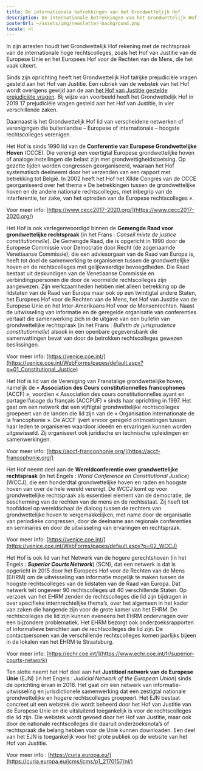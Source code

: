 ```yaml
---
title: De internationale betrekkingen van het Grondwettelijk Hof
description: De internationale betrekkingen van het Grondwettelijk Hof
posterUrl: ~/assets/img/newsletter-background.png
locale: nl
---
```


In zijn arresten houdt het Grondwettelijk Hof rekening met de rechtspraak van de internationale hoge rechtscolleges, zoals het Hof van Justitie van de Europese Unie en het Europees Hof voor de Rechten van de Mens, die het vaak citeert.

Sinds zijn oprichting heeft het Grondwettelijk Hof talrijke prejudiciële vragen gesteld aan het Hof van Justitie. Een rubriek van de webstek van het Hof wordt overigens gewijd aan de aan  <a href="/nl/judgments/preliminary-rulings-from-the-court-of-justice-of-the-european-union">het Hof van Justitie gestelde prejudiciële vragen</a>. Bij wijze van voorbeeld heeft het Grondwettelijk Hof in 2019 17 prejudiciële vragen gesteld aan het Hof van Justitie, in vier verschillende zaken.

Daarnaast is het Grondwettelijk Hof lid van verscheidene netwerken of verenigingen die buitenlandse –  Europese of internationale – hoogste rechtscolleges verenigen.

Het Hof is sinds 1990 lid van de **Conferentie van Europese Grondwettelijke Hoven** (CCCE). Die verenigt een veertigtal Europese grondwettelijke hoven of analoge instellingen die belast zijn met grondwettigheidstoetsing. Op gezette tijden worden congressen georganiseerd, waaraan het Hof systematisch deelneemt door het verzenden van een rapport met betrekking tot België. In 2002 heeft het Hof het XIIde Congres van de CCCE georganiseerd over het thema « De betrekkingen tussen de grondwettelijke hoven en de andere nationale rechtscolleges, met inbegrip van de interferentie, ter zake, van het optreden van de Europese rechtscolleges ».

Voor meer info: [https://www.cecc2017-2020.org/](https://www.cecc2017-2020.org/)

Het Hof is ook vertegenwoordigd binnen de **Gemengde Raad voor grondwettelijke rechtspraak** (in het Frans : _Conseil mixte de justice constitutionnelle_). De Gemengde Raad, die is opgericht in 1990 door de Europese Commissie voor Democratie door Recht (de zogenaamde Venetiaanse Commissie), die een adviesorgaan van de Raad van Europa is, heeft tot doel de samenwerking te organiseren tussen de grondwettelijke hoven en de rechtscolleges met gelijkwaardige bevoegdheden. Die Raad bestaat uit deskundigen van de Venetiaanse Commissie en verbindingspersonen die door de voormelde rechtscolleges zijn aangewezen. Zijn werkzaamheden hebben niet alleen betrekking op de lidstaten van de Raad van Europa maar ook op een twintigtal andere Staten, het Europees Hof voor de Rechten van de Mens, het Hof van Justitie van de Europese Unie en het Inter-Amerikaans Hof voor de Mensenrechten. Naast de uitwisseling van informatie en de geregelde organisatie van conferenties vertaalt die samenwerking zich in de uitgave van een bulletin van grondwettelijke rechtspraak (in het Frans : _Bulletin de jurisprudence constitutionnelle_) alsook in een openbare gegevensbank die samenvattingen bevat van door de betrokken rechtscolleges gewezen beslissingen.

Voor meer info: [https://venice.coe.int/](https://venice.coe.int/WebForms/pages/default.aspx?p=01_Constitutional_Justice)

Het Hof is lid van de Vereniging van Franstalige grondwettelijke hoven, namelijk de « **Association des Cours constitutionnelles francophones** (ACCF) », voordien « Association des cours constitutionnelles ayant en partage l’usage du français (ACCPUF) » sinds haar oprichting in 1997. Het gaat om een netwerk dat een vijftigtal grondwettelijke rechtscolleges groepeert van de landen die lid zijn van de « Organisation internationale de la francophonie ». De ACCF ijvert ervoor geregeld ontmoetingen tussen haar leden te organiseren waardoor ideeën en ervaringen kunnen worden uitgewisseld. Zij organiseert ook juridische en technische opleidingen en samenwerkingen.

Voor meer info: [https://accf-francophonie.org/](https://accf-francophonie.org/)

Het Hof neemt deel aan de **Wereldconferentie over grondwettelijke rechtspraak** (in het Engels : _World Conference on Constitutional Justice_) (WCCJ), die een honderdtal grondwettelijke hoven en raden en hoogste hoven van over de hele wereld verenigt. De WCCJ komt op voor grondwettelijke rechtspraak als essentieel element van de democratie, de bescherming van de rechten van de mens en de rechtsstaat. Zij heeft tot hoofddoel op wereldschaal de dialoog tussen de rechters van grondwettelijke hoven te vergemakkelijken, met name door de organisatie van periodieke congressen, door de deelname aan regionale conferenties en seminaries en door de uitwisseling van ervaringen en rechtspraak.

Voor meer info: [https://venice.coe.int/](https://venice.coe.int/WebForms/pages/default.aspx?p=02_WCCJ)

Het Hof is ook lid van het Netwerk van de hogere gerechtshoven (in het Engels : **_Superior Courts Network_**) (SCN), dat een netwerk is dat is opgericht in 2015 door het Europees Hof voor de Rechten van de Mens (EHRM) om de uitwisseling van informatie mogelijk te maken tussen de hoogste rechtscolleges van de lidstaten van de Raad van Europa. Dat netwerk telt ongeveer 90 rechtscolleges uit 40 verschillende Staten. Op verzoek van het EHRM zenden de rechtscolleges die lid zijn bijdragen in over specifieke internrechtelijke thema’s, over het algemeen in het kader van zaken die hangende zijn voor de grote kamer van het EHRM. De rechtscolleges die lid zijn kunnen eveneens het EHRM ondervragen over een bijzondere problematiek. Het EHRM bezorgt ook onderzoeksrapporten of informatieve berichten aan de rechtscolleges die lid zijn. De contactpersonen van de verschillende rechtscolleges komen jaarlijks bijeen in de lokalen van het EHRM te Straatsburg.

Voor meer info: [https://echr.coe.int/](https://www.echr.coe.int/fr/superior-courts-network)

Ten slotte neemt het Hof deel aan het **Justitieel netwerk van de Europese Unie** (EJN) (in het Engels : _Judicial Network of the European Union_) sinds de oprichting ervan in 2018. Het gaat om een netwerk van informatie-uitwisseling en jurisdictionele samenwerking dat een zestigtal nationale grondwettelijke en hogere rechtscolleges groepeert. Het EJN bestaat concreet uit een webstek die wordt beheerd door het Hof van Justitie van de Europese Unie en die uitsluitend toegankelijk is voor de rechtscolleges die lid zijn. Die webstek wordt gevoed door het Hof van Justitie, maar ook door de nationale rechtscolleges die daaruit onderzoeksnota’s of rechtspraak die belang hebben voor de Unie kunnen downloaden. Een deel van het EJN is toegankelijk voor het grote publiek op de website van het Hof van Justitie.

Voor meer info : [https://curia.europa.eu/](https://curia.europa.eu/jcms/jcms/p1_2170157/nl/)
